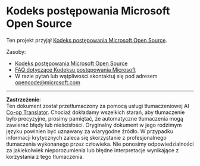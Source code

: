 <!--
CO_OP_TRANSLATOR_METADATA:
{
  "original_hash": "c06b12caf3c901eb3156e3dd5b0aea56",
  "translation_date": "2025-09-03T16:16:16+00:00",
  "source_file": "CODE_OF_CONDUCT.md",
  "language_code": "pl"
}
-->
# Kodeks postępowania Microsoft Open Source

Ten projekt przyjął [Kodeks postępowania Microsoft Open Source](https://opensource.microsoft.com/codeofconduct/).

Zasoby:

- [Kodeks postępowania Microsoft Open Source](https://opensource.microsoft.com/codeofconduct/)
- [FAQ dotyczące Kodeksu postępowania Microsoft](https://opensource.microsoft.com/codeofconduct/faq/)
- W razie pytań lub wątpliwości skontaktuj się pod adresem [opencode@microsoft.com](mailto:opencode@microsoft.com)

---

**Zastrzeżenie**:  
Ten dokument został przetłumaczony za pomocą usługi tłumaczeniowej AI [Co-op Translator](https://github.com/Azure/co-op-translator). Chociaż dokładamy wszelkich starań, aby tłumaczenie było precyzyjne, prosimy pamiętać, że automatyczne tłumaczenia mogą zawierać błędy lub nieścisłości. Oryginalny dokument w jego rodzimym języku powinien być uznawany za wiarygodne źródło. W przypadku informacji krytycznych zaleca się skorzystanie z profesjonalnego tłumaczenia wykonanego przez człowieka. Nie ponosimy odpowiedzialności za jakiekolwiek nieporozumienia lub błędne interpretacje wynikające z korzystania z tego tłumaczenia.